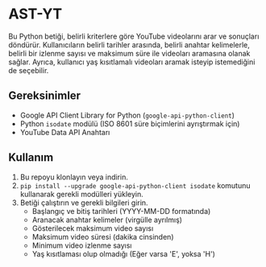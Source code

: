 # AST-YT

Bu Python betiği, belirli kriterlere göre YouTube videolarını arar ve sonuçları döndürür. Kullanıcıların belirli tarihler arasında, belirli anahtar kelimelerle, belirli bir izlenme sayısı ve maksimum süre ile videoları aramasına olanak sağlar. Ayrıca, kullanıcı yaş kısıtlamalı videoları aramak isteyip istemediğini de seçebilir.

## Gereksinimler
- Google API Client Library for Python (`google-api-python-client`)
- Python `isodate` modülü (ISO 8601 süre biçimlerini ayrıştırmak için)
- YouTube Data API Anahtarı

## Kullanım

1. Bu repoyu klonlayın veya indirin.
2. `pip install --upgrade google-api-python-client isodate` komutunu kullanarak gerekli modülleri yükleyin.
3. Betiği çalıştırın ve gerekli bilgileri girin.
    - Başlangıç ve bitiş tarihleri (YYYY-MM-DD formatında)
    - Aranacak anahtar kelimeler (virgülle ayrılmış)
    - Gösterilecek maksimum video sayısı
    - Maksimum video süresi (dakika cinsinden)
    - Minimum video izlenme sayısı
    - Yaş kısıtlaması olup olmadığı (Eğer varsa 'E', yoksa 'H')
